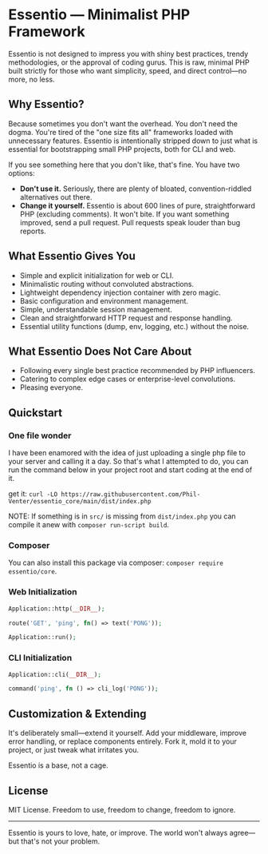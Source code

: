 # Essentio — Minimalist PHP Framework

Essentio is not designed to impress you with shiny best practices, trendy methodologies, or the approval of coding gurus. This is raw, minimal PHP built strictly for those who want simplicity, speed, and direct control—no more, no less.

## Why Essentio?

Because sometimes you don't want the overhead. You don't need the dogma. You're tired of the "one size fits all" frameworks loaded with unnecessary features. Essentio is intentionally stripped down to just what is essential for bootstrapping small PHP projects, both for CLI and web.

If you see something here that you don't like, that's fine. You have two options:

- **Don't use it.** Seriously, there are plenty of bloated, convention-riddled alternatives out there.
- **Change it yourself.** Essentio is about 600 lines of pure, straightforward PHP (excluding comments). It won't bite. If you want something improved, send a pull request. Pull requests speak louder than bug reports.

## What Essentio Gives You

- Simple and explicit initialization for web or CLI.
- Minimalistic routing without convoluted abstractions.
- Lightweight dependency injection container with zero magic.
- Basic configuration and environment management.
- Simple, understandable session management.
- Clean and straightforward HTTP request and response handling.
- Essential utility functions (dump, env, logging, etc.) without the noise.

## What Essentio Does Not Care About

- Following every single best practice recommended by PHP influencers.
- Catering to complex edge cases or enterprise-level convolutions.
- Pleasing everyone.

## Quickstart

### One file wonder

I have been enamored with the idea of just uploading a single php file to your server and calling it a day.
So that's what I attempted to do, you can run the command below in your project root and start coding at the end of it.

get it: `curl -LO https://raw.githubusercontent.com/Phil-Venter/essentio_core/main/dist/index.php`

NOTE: If something is in `src/` is missing from `dist/index.php` you can compile it anew with `composer run-script build`.

### Composer

You can also install this package via composer: `composer require essentio/core`.

### Web Initialization

```php
Application::http(__DIR__);

route('GET', 'ping', fn() => text('PONG'));

Application::run();
```

### CLI Initialization

```php
Application::cli(__DIR__);

command('ping', fn () => cli_log('PONG'));
```

## Customization & Extending

It's deliberately small—extend it yourself. Add your middleware, improve error handling, or replace components entirely. Fork it, mold it to your project, or just tweak what irritates you.

Essentio is a base, not a cage.

## License

MIT License. Freedom to use, freedom to change, freedom to ignore.

---

Essentio is yours to love, hate, or improve. The world won't always agree—but that's not your problem.
